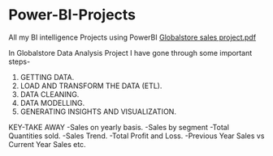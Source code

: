# Power-BI-Projects
All my BI intelligence Projects using PowerBI
[Globalstore sales project.pdf](https://github.com/vaibhavpatidar799/Power-BI-Projects/files/8752068/Globalstore.sales.project.pdf)

In Globalstore Data Analysis Project I have gone through some important steps-

1) GETTING DATA.
2) LOAD AND TRANSFORM THE DATA (ETL).
3) DATA CLEANING.
4) DATA MODELLING.
5) GENERATING INSIGHTS AND VISUALIZATION. 

KEY-TAKE AWAY
-Sales on yearly basis.
-Sales by segment
-Total Quantities sold.
-Sales Trend.
-Total Profit and Loss.
-Previous Year Sales vs Current Year Sales etc.
